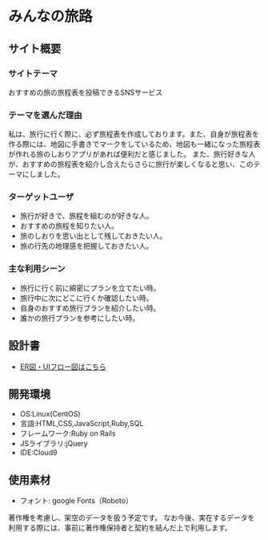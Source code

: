 # みんなの旅路

## サイト概要
### サイトテーマ

おすすめの旅の旅程表を投稿できるSNSサービス

### テーマを選んだ理由

私は、旅行に行く際に、必ず旅程表を作成しております。また、自身が旅程表を作る際には、地図に手書きでマークをしているため、地図も一緒になった旅程表が作れる旅のしおりアプリがあれば便利だと感じました。
また、旅行好きな人が、おすすめの旅程表を紹介し合えたらさらに旅行が楽しくなると思い、このテーマにしました。

### ターゲットユーザ

- 旅行が好きで、旅程を組むのが好きな人。
- おすすめの旅程を知りたい人。
- 旅のしおりを思い出として残しておきたい人。
- 旅の行先の地理感を把握しておきたい人。

### 主な利用シーン

- 旅行に行く前に綿密にプランを立てたい時。
- 旅行中に次にどこに行くか確認したい時。
- 自身のおすすめ旅行プランを紹介したい時。
- 誰かの旅行プランを参考にしたい時。

## 設計書
- [ER図・UIフロー図はこちら](https://app.diagrams.net/#G1-YS-6yFkuxo5he79xrudsHJI9GZVH0rU#%7B%22pageId%22%3A%22-yT91W0jGG4PveUTrms9%22%7D)

## 開発環境
- OS:Linux(CentOS)
- 言語:HTML,CSS,JavaScript,Ruby,SQL
- フレームワーク:Ruby on Rails
- JSライブラリ:jQuery
- IDE:Cloud9

## 使用素材
- フォント: google Fonts（Roboto）

著作権を考慮し、架空のデータを扱う予定です。
なお今後、実在するデータを利用する際には、事前に著作権保持者と契約を結んだ上で利用します。
